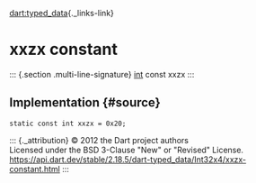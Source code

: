 [dart:typed\_data](../../dart-typed_data/dart-typed_data-library){._links-link}

xxzx constant
=============

::: {.section .multi-line-signature}
[int](../../dart-core/int-class) const xxzx
:::

Implementation {#source}
--------------

``` {.language-dart data-language="dart"}
static const int xxzx = 0x20;
```

::: {._attribution}
© 2012 the Dart project authors\
Licensed under the BSD 3-Clause \"New\" or \"Revised\" License.\
<https://api.dart.dev/stable/2.18.5/dart-typed_data/Int32x4/xxzx-constant.html>
:::
